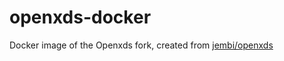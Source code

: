 # openxds-docker

Docker image of the Openxds fork, created from [jembi/openxds](https://github.com/jembi/openxds)
